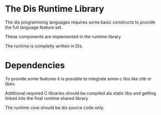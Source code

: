 # The Dis Runtime Library

The dis programming languages requires some basic constructs to provide the full language feature set.

These components are implemented in the runtime library

The runtime is completly written in Dis.

# Dependencies

To provide some features it is possible to integrate some c libs like zlib or libev.

Additional required C libraries should be compiled als static libs and getting linked into the final runtime shared library

The runtime core should be dis source code only.


